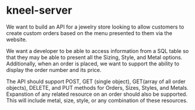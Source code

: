 # kneel-server
We want to build an API for a jewelry store looking to allow customers to create custom orders based on the menu presented to them via the website.

We want a developer to be able to access information from a SQL table so that they may be able to present all the Sizing, Style, and Metal options.
Additionally, when an order is placed, we want to support the ability to display the order number and its price.

The API should support POST, GET (single object), GET(array of all order objects), DELETE, and PUT methods for Orders, Sizes, Styles, and Metals.
Expanstion of any related resource on an order should also be supported. This will include metal, size, style, or any combination of these resources.
